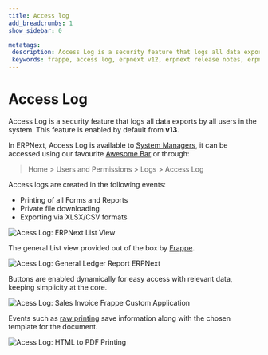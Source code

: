 ```yaml
---
title: Access log
add_breadcrumbs: 1
show_sidebar: 0

metatags:
 description: Access Log is a security feature that logs all data exports in the form of printing of Forms and reports, private file downloading and exporting reports in excel/csv formats.
 keywords: frappe, access log, erpnext v12, erpnext release notes, erpnext new features, erp, open source erp, free erp, security
---
```


# Access Log

Access Log is a security feature that logs all data exports by all users in the system. This feature is enabled by default from **v13**.

In ERPNext, Access Log is available to [System Managers](/docs/user/manual/en/setting-up/users-and-permissions/role-and-role-profile), it can be accessed using our favourite [Awesome Bar](https://frappe.io/blog/erpnext-features/erpnext-awesome-bar) or through:
> Home > Users and Permissions > Logs > Access Log

Access logs are created in the following events:

 - Printing of all Forms and Reports
 - Private file downloading
 - Exporting via XLSX/CSV formats


<img class="screenshot" alt="Acess Log: ERPNext List View" src="{{docs_base_url}}/assets/img/access-log/access-log-002.png">

The general List view provided out of the box by [Frappe](https://frappe.io/frappe).

<img class="screenshot" alt="Acess Log: General Ledger Report ERPNext" src="{{docs_base_url}}/assets/img/access-log/access-log-003.png">

Buttons are enabled dynamically for easy access with relevant data, keeping simplicity at the core.

<img class="screenshot" alt="Acess Log: Sales Invoice Frappe Custom Application" src="{{docs_base_url}}/assets/img/access-log/access-log-001.png">

Events such as [raw printing](/docs/user/manual/en/setting-up/print/raw-printing) save information along with the chosen template for the document.

<img class="screenshot" alt="Acess Log: HTML to PDF Printing" src="{{docs_base_url}}/assets/img/access-log/access-log-004.png">
